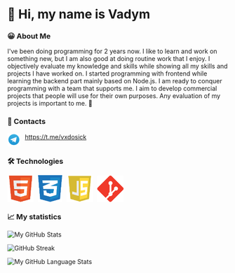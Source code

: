 # 👋 Hi, my name is Vadym

### 😀 About Me

I've been doing programming for 2 years
now. I like to learn and work on something
new, but I am also good at doing routine
work that I enjoy. I objectively evaluate my
knowledge and skills while showing all my
skills and projects I have worked on. I
started programming with frontend while
learning the backend part mainly based
on Node.js. I am ready to conquer
programming with a team that supports
me. I aim to develop commercial projects that people will use for their own purposes. Any evaluation of my projects is important to me. 💖

### 📩 Contacts

<div style="display: flex; align-items: start; gap: 10px;">
<img src="./assets/telegram.png" width="30" height="30" alt="html">
<a style="display: block;" href="https://t.me/vxdosick">https://t.me/vxdosick</a>   
</div>

### 🛠️ Technologies

<div style="display: flex; align-items: center; gap: 10px;">
<img src="./assets/html.png" width="60" height="60" alt="html">
<img src="./assets/css.png" width="55" height="61" alt="css">
<img src="./assets/js.png" width="60" height="60" alt="js">
<img src="./assets/git.png" width="60" height="60" alt="git"></div>

### 📈 My statistics

![My GitHub Stats](https://github-readme-stats.vercel.app/api/?username=vxdosick&count_private=true&theme=tokyonight&showicons=true)

![GitHub Streak](https://streak-stats.demolab.com?user=vxdosick&theme=tokyonight&hide_border=true&mode=weekly)

![My GitHub Language Stats](https://github-readme-stats.vercel.app/api/top-langs/?username=vxdosick&langs_count=5&theme=tokyonight)
